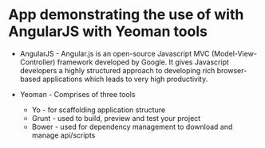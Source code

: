# App demonstrating the use of with AngularJS with Yeoman tools

* AngularJS - Angular.js is an open-source Javascript MVC (Model-View-Controller) framework developed by Google. It gives Javascript developers a highly structured approach to developing rich browser-based applications which leads to very high productivity.

* Yeoman    - Comprises of three tools
    * Yo    - for scaffolding application structure
    * Grunt - used to build, preview and test your project
    * Bower - used for dependency management to download and manage api/scripts